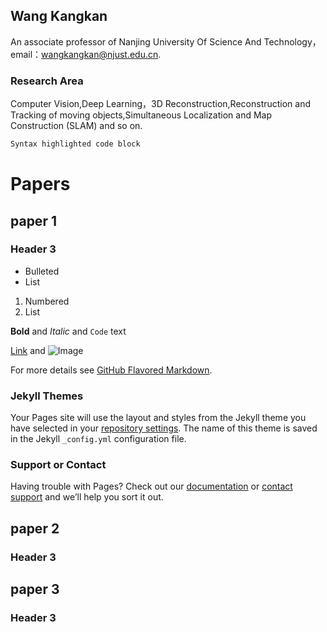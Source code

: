 ## Wang Kangkan

An associate professor of Nanjing University Of Science And Technology，email：wangkangkan@njust.edu.cn.

### Research Area

Computer Vision,Deep Learning，3D Reconstruction,Reconstruction and Tracking of moving objects,Simultaneous Localization and Map Construction (SLAM) and so on.

```markdown
Syntax highlighted code block
```

# Papers
## paper 1
### Header 3

- Bulleted
- List

1. Numbered
2. List

**Bold** and _Italic_ and `Code` text

[Link](url) and ![Image](src)


For more details see [GitHub Flavored Markdown](https://guides.github.com/features/mastering-markdown/).

### Jekyll Themes

Your Pages site will use the layout and styles from the Jekyll theme you have selected in your [repository settings](https://github.com/wangkangkan/wangkangkan.github.io/settings/pages). The name of this theme is saved in the Jekyll `_config.yml` configuration file.

### Support or Contact

Having trouble with Pages? Check out our [documentation](https://docs.github.com/categories/github-pages-basics/) or [contact support](https://support.github.com/contact) and we’ll help you sort it out.

## paper 2
### Header 3

## paper 3
### Header 3
